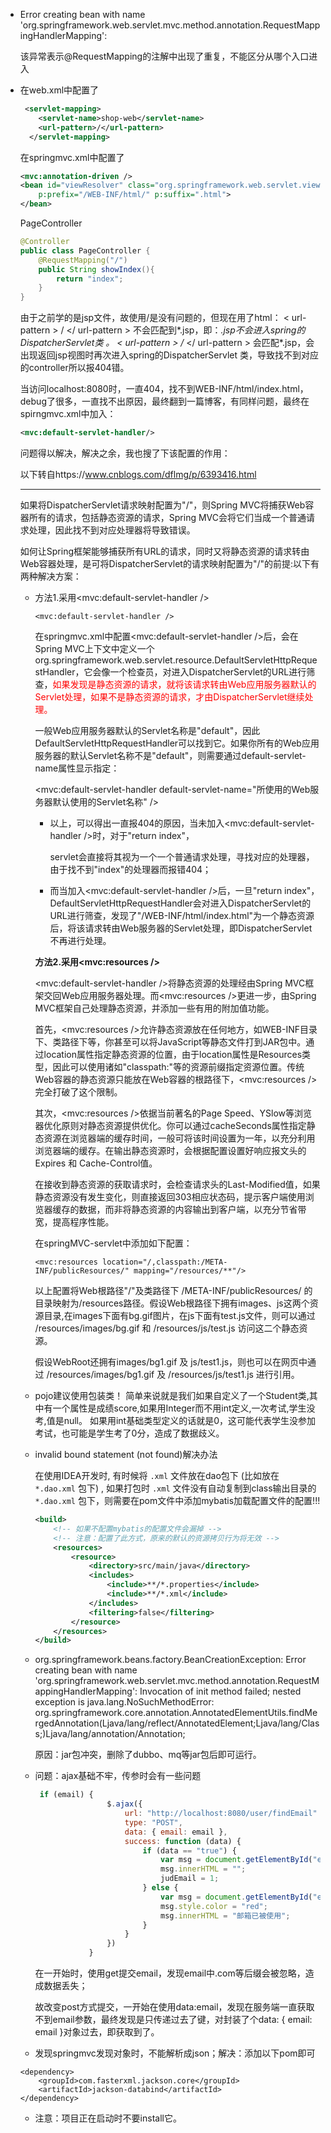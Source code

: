 * Error creating bean with name 'org.springframework.web.servlet.mvc.method.annotation.RequestMappingHandlerMapping':

  该异常表示@RequestMapping的注解中出现了重复，不能区分从哪个入口进入

* 在web.xml中配置了

  ```xml
   <servlet-mapping>
      <servlet-name>shop-web</servlet-name>
      <url-pattern>/</url-pattern>
    </servlet-mapping>
  ```

  在springmvc.xml中配置了

  ```xml
  <mvc:annotation-driven />
  <bean id="viewResolver" class="org.springframework.web.servlet.view.InternalResourceViewResolver"
      p:prefix="/WEB-INF/html/" p:suffix=".html">
  </bean>
  ```

  PageController

  ```java
  @Controller
  public class PageController {
      @RequestMapping("/")
      public String showIndex(){
          return "index";
      }
  }
  ```

  由于之前学的是jsp文件，故使用/是没有问题的，但现在用了html：
  < url-pattern > / </ url-pattern >   不会匹配到*.jsp，即：*.jsp不会进入spring的 DispatcherServlet类 。
  < url-pattern > /* </ url-pattern > 会匹配*.jsp，会出现返回jsp视图时再次进入spring的DispatcherServlet 类，导致找不到对应的controller所以报404错。

  当访问localhost:8080时，一直404，找不到WEB-INF/html/index.html，debug了很多，一直找不出原因，最终翻到一篇博客，有同样问题，最终在spirngmvc.xml中加入：

  ```xml
  <mvc:default-servlet-handler/>
  ```

  问题得以解决，解决之余，我也搜了下该配置的作用：

  以下转自https://www.cnblogs.com/dflmg/p/6393416.html

  <hr/>

  如果将DispatcherServlet请求映射配置为"/"，则Spring MVC将捕获Web容器所有的请求，包括静态资源的请求，Spring MVC会将它们当成一个普通请求处理，因此找不到对应处理器将导致错误。

  如何让Spring框架能够捕获所有URL的请求，同时又将静态资源的请求转由Web容器处理，是可将DispatcherServlet的请求映射配置为"/"的前提:以下有两种解决方案：

  * 方法1.采用<mvc:default-servlet-handler />

    ```
    <mvc:default-servlet-handler />
    ```

    在springmvc.xml中配置<mvc:default-servlet-handler />后，会在Spring MVC上下文中定义一个org.springframework.web.servlet.resource.DefaultServletHttpRequestHandler，它会像一个检查员，对进入DispatcherServlet的URL进行筛查，<font color=red>如果发现是静态资源的请求，就将该请求转由Web应用服务器默认的Servlet处理，如果不是静态资源的请求，才由DispatcherServlet继续处理。</font>

    一般Web应用服务器默认的Servlet名称是"default"，因此DefaultServletHttpRequestHandler可以找到它。如果你所有的Web应用服务器的默认Servlet名称不是"default"，则需要通过default-servlet-name属性显示指定：

    <mvc:default-servlet-handler default-servlet-name="所使用的Web服务器默认使用的Servlet名称" />

    * 以上，可以得出一直报404的原因，当未加入<mvc:default-servlet-handler />时，对于"return index"，

      servlet会直接将其视为一个一个普通请求处理，寻找对应的处理器，由于找不到"index"的处理器而报错404；

    * 而当加入<mvc:default-servlet-handler />后，一旦"return index"，DefaultServletHttpRequestHandler会对进入DispatcherServlet的URL进行筛查，发现了"/WEB-INF/html/index.html"为一个静态资源后，将该请求转由Web服务器的Servlet处理，即DispatcherServlet不再进行处理。

    

    **方法2.采用<mvc:resources />**

    <mvc:default-servlet-handler />将静态资源的处理经由Spring MVC框架交回Web应用服务器处理。而<mvc:resources />更进一步，由Spring MVC框架自己处理静态资源，并添加一些有用的附加值功能。

    首先，<mvc:resources />允许静态资源放在任何地方，如WEB-INF目录下、类路径下等，你甚至可以将JavaScript等静态文件打到JAR包中。通过location属性指定静态资源的位置，由于location属性是Resources类型，因此可以使用诸如"classpath:"等的资源前缀指定资源位置。传统Web容器的静态资源只能放在Web容器的根路径下，<mvc:resources />完全打破了这个限制。

    其次，<mvc:resources />依据当前著名的Page Speed、YSlow等浏览器优化原则对静态资源提供优化。你可以通过cacheSeconds属性指定静态资源在浏览器端的缓存时间，一般可将该时间设置为一年，以充分利用浏览器端的缓存。在输出静态资源时，会根据配置设置好响应报文头的Expires 和 Cache-Control值。

    在接收到静态资源的获取请求时，会检查请求头的Last-Modified值，如果静态资源没有发生变化，则直接返回303相应状态码，提示客户端使用浏览器缓存的数据，而非将静态资源的内容输出到客户端，以充分节省带宽，提高程序性能。

    在springMVC-servlet中添加如下配置：

    ```
    <mvc:resources location="/,classpath:/META-INF/publicResources/" mapping="/resources/**"/>
    ```

     

    以上配置将Web根路径"/"及类路径下 /META-INF/publicResources/ 的目录映射为/resources路径。假设Web根路径下拥有images、js这两个资源目录,在images下面有bg.gif图片，在js下面有test.js文件，则可以通过 /resources/images/bg.gif 和 /resources/js/test.js 访问这二个静态资源。

    假设WebRoot还拥有images/bg1.gif 及 js/test1.js，则也可以在网页中通过 /resources/images/bg1.gif 及 /resources/js/test1.js 进行引用。

  * pojo建议使用包装类！
    简单来说就是我们如果自定义了一个Student类,其中有一个属性是成绩score,如果用Integer而不用int定义,一次考试,学生没考,值是null。
    如果用int基础类型定义的话就是0，这可能代表学生没参加考试，也可能是学生考了0分，造成了数据歧义。

  * invalid bound statement (not found)解决办法

    在使用IDEA开发时, 有时候将 `.xml` 文件放在dao包下 (比如放在 `*.dao.xml` 包下) , 如果打包时 `.xml` 文件没有自动复制到class输出目录的 `*.dao.xml` 包下，则需要在pom文件中添加mybatis加载配置文件的配置!!!

    ```XML
    <build>
        <!-- 如果不配置mybatis的配置文件会漏掉 -->
        <!-- 注意：配置了此方式，原来的默认的资源拷贝行为将无效 -->
        <resources>
            <resource>
                <directory>src/main/java</directory>
                <includes>
                    <include>**/*.properties</include>
                    <include>**/*.xml</include>
                </includes>
                <filtering>false</filtering>
            </resource>
        </resources>
    </build>
    ```

  * org.springframework.beans.factory.BeanCreationException: Error creating bean with name 'org.springframework.web.servlet.mvc.method.annotation.RequestMappingHandlerMapping': Invocation of init method failed; nested exception is java.lang.NoSuchMethodError: org.springframework.core.annotation.AnnotatedElementUtils.findMergedAnnotation(Ljava/lang/reflect/AnnotatedElement;Ljava/lang/Class;)Ljava/lang/annotation/Annotation;

    原因：jar包冲突，删除了dubbo、mq等jar包后即可运行。

  * 问题：ajax基础不牢，传参时会有一些问题

    ```js
     if (email) {
                    $.ajax({
                        url: "http://localhost:8080/user/findEmail" ,
                        type: "POST",
                        data: { email: email },
                        success: function (data) {
                            if (data == "true") {
                                var msg = document.getElementById("emailMsg");
                                msg.innerHTML = "";
                                judEmail = 1;
                            } else {
                                var msg = document.getElementById("emailMsg");
                                msg.style.color = "red";
                                msg.innerHTML = "邮箱已被使用";
                            }
                        }
                    })
                }
    ```

    在一开始时，使用get提交email，发现email中.com等后缀会被忽略，造成数据丢失；

    故改变post方式提交，一开始在使用data:email，发现在服务端一直获取不到email参数，最终发现是只传递过去了键，对封装了个data: { email: email }对象过去，即获取到了。

  * 发现springmvc发现对象时，不能解析成json；解决：添加以下pom即可

  ```
  <dependency>
      <groupId>com.fasterxml.jackson.core</groupId>
      <artifactId>jackson-databind</artifactId>
  </dependency>
  ```

  

  * 注意：项目正在启动时不要install它。